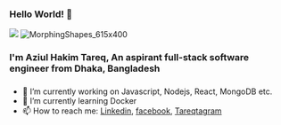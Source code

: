### Hello World! 👋
![](https://komarev.com/ghpvc/?username=AzizulTareq&color=green)
![MorphingShapes_615x400](https://user-images.githubusercontent.com/33356559/92105146-384be800-ee04-11ea-8427-68bbd087037f.gif)

### I'm Aziul Hakim Tareq, An aspirant full-stack software engineer from Dhaka, Bangladesh
### 

- 🔭 I’m currently working on Javascript, Nodejs, React, MongoDB etc.
- 🌱 I’m currently learning Docker
- 📫 How to reach me: [Linkedin](https://www.linkedin.com/in/azizultareq/), [facebook](https://www.facebook.com/Azizul.tareq/), [Tareqtagram](https://www.instagram.com/_tareq55/) 

